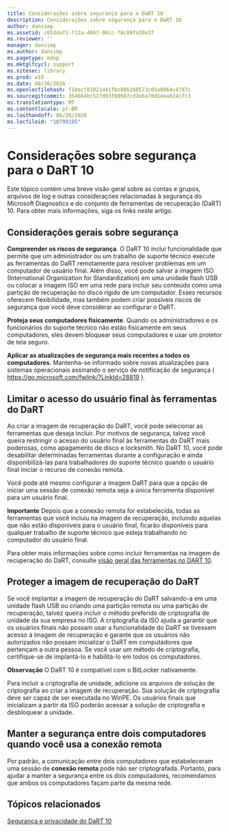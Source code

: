 ```yaml
---
title: Considerações sobre segurança para o DaRT 10
description: Considerações sobre segurança para o DaRT 10
author: dansimp
ms.assetid: c653daf1-f12a-4667-98cc-f0c89fa38e3f
ms.reviewer: ''
manager: dansimp
ms.author: dansimp
ms.pagetype: mdop
ms.mktglfcycl: support
ms.sitesec: library
ms.prod: w10
ms.date: 08/30/2016
ms.openlocfilehash: f10ecf81021d41fbc08b288573c05a8d64c47d7c
ms.sourcegitcommit: 354664bc527d93f80687cd2eba70d1eea024c7c3
ms.translationtype: MT
ms.contentlocale: pt-BR
ms.lasthandoff: 06/26/2020
ms.locfileid: "10799195"
---
```

# Considerações sobre segurança para o DaRT 10


Este tópico contém uma breve visão geral sobre as contas e grupos, arquivos de log e outras considerações relacionadas à segurança do Microsoft Diagnostics e do conjunto de ferramentas de recuperação (DaRT) 10. Para obter mais informações, siga os links neste artigo.

## Considerações gerais sobre segurança


**Compreender os riscos de segurança**. O DaRT 10 inclui funcionalidade que permite que um administrador ou um trabalho de suporte técnico execute as ferramentas do DaRT remotamente para resolver problemas em um computador de usuário final. Além disso, você pode salvar a imagem ISO (International Organization for Standardization) em uma unidade flash USB ou colocar a imagem ISO em uma rede para incluir seu conteúdo como uma partição de recuperação no disco rígido de um computador. Esses recursos oferecem flexibilidade, mas também podem criar possíveis riscos de segurança que você deve considerar ao configurar o DaRT.

**Proteja seus computadores fisicamente**. Quando os administradores e os funcionários do suporte técnico não estão fisicamente em seus computadores, eles devem bloquear seus computadores e usar um protetor de tela seguro.

**Aplicar as atualizações de segurança mais recentes a todos os computadores**. Mantenha-se informado sobre novas atualizações para sistemas operacionais assinando o serviço de notificação de segurança ( <https://go.microsoft.com/fwlink/?LinkId=28819> ).

## Limitar o acesso do usuário final às ferramentas do DaRT


Ao criar a imagem de recuperação do DaRT, você pode selecionar as ferramentas que deseja incluir. Por motivos de segurança, talvez você queira restringir o acesso do usuário final às ferramentas do DaRT mais poderosas, como apagamento de disco e locksmith. No DaRT 10, você pode desabilitar determinadas ferramentas durante a configuração e ainda disponibilizá-las para trabalhadores do suporte técnico quando o usuário final iniciar o recurso de conexão remota.

Você pode até mesmo configurar a imagem DaRT para que a opção de iniciar uma sessão de conexão remota seja a única ferramenta disponível para um usuário final.

**Importante**  Depois que a conexão remota for estabelecida, todas as ferramentas que você incluiu na imagem de recuperação, incluindo aquelas que não estão disponíveis para o usuário final, ficarão disponíveis para qualquer trabalho de suporte técnico que esteja trabalhando no computador do usuário final.

 

Para obter mais informações sobre como incluir ferramentas na imagem de recuperação do DaRT, consulte [visão geral das ferramentas no DART 10](overview-of-the-tools-in-dart-10.md).

## Proteger a imagem de recuperação do DaRT


Se você implantar a imagem de recuperação do DaRT salvando-a em uma unidade flash USB ou criando uma partição remota ou uma partição de recuperação, talvez queira incluir o método preferido de criptografia de unidade da sua empresa no ISO. A criptografia da ISO ajuda a garantir que os usuários finais não possam usar a funcionalidade do DaRT se tivessem acesso à imagem de recuperação e garante que os usuários não autorizados não possam inicializar o DaRT em computadores que pertençam a outra pessoa. Se você usar um método de criptografia, certifique-se de implantá-lo e habilitá-lo em todos os computadores.

**Observação**  O DaRT 10 é compatível com o BitLocker nativamente.

 

Para incluir a criptografia de unidade, adicione os arquivos de solução de criptografia ao criar a imagem de recuperação. Sua solução de criptografia deve ser capaz de ser executada no WinPE. Os usuários finais que inicializam a partir da ISO poderão acessar a solução de criptografia e desbloquear a unidade.

## Manter a segurança entre dois computadores quando você usa a conexão remota


Por padrão, a comunicação entre dois computadores que estabeleceram uma sessão de **conexão remota** pode não ser criptografada. Portanto, para ajudar a manter a segurança entre os dois computadores, recomendamos que ambos os computadores façam parte da mesma rede.

## Tópicos relacionados


[Segurança e privacidade do DaRT 10](security-and-privacy-for-dart-10.md)

 

 





